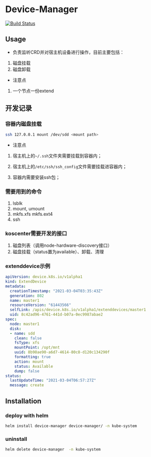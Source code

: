 # Device-Manager

[![Build Status](http://10.33.46.222:8000/api/badges/docker/device-manager/status.svg)](http://10.33.46.222:8000/docker/device-manager)

## Usage

* 负责监听CRD并对宿主机设备进行操作，目前主要包括：

1. 磁盘挂载
2. 磁盘卸载

* 注意点
1. 一个节点一份extend


## 开发记录

### 容器内磁盘挂载

```bash
ssh 127.0.0.1 mount /dev/sdd <mount path>
```

* 注意点
1. 宿主机上的`~/.ssh`文件夹需要挂载到容器内；

2. 宿主机上的`/etc/ssh/ssh_config`文件需要挂载进容器内；

3. 容器内需要安装ssh包；

### 需要用到的命令

1. lsblk
2. mount, umount
3. mkfs.xfs mkfs.ext4
4. ssh

### koscenter需要开发的接口

1. 磁盘列表（调用node-hardware-discovery接口）
2. 磁盘挂载（status置为available）、卸载、清理

### extenddevice示例

```yaml
apiVersion: device.k8s.io/v1alpha1
kind: ExtendDevice
metadata:
  creationTimestamp: "2021-03-04T03:35:43Z"
  generation: 802
  name: master1
  resourceVersion: "61443566"
  selfLink: /apis/device.k8s.io/v1alpha1/extenddevices/master1
  uid: 8c42ad96-4761-441d-b07a-0ec9987abae2
spec:
  node: master1
  disk:
  - name: sdd
    clean: false
    fsType: xfs
    mountPoint: /opt/mnt
    uuid: 8b98ae90-a6d7-4614-80c8-d120c134290f
    formatting: true
    action: mount
    status: Available
    dump: false
status:
  lastUpdateTime: "2021-03-04T06:57:27Z"
  message: create
```

## Installation

### deploy with helm

```bash
helm install device-manager device-manager/ -n kube-system
```

### uninstall

```bash
helm delete device-manager  -n kube-system
```